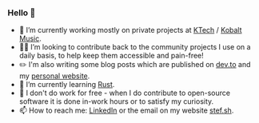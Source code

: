 ### Hello 🌷

- 🔭 I’m currently working mostly on private projects at [KTech](https://ktech.com/) / [Kobalt Music](https://www.kobaltmusic.com/).
- 👯‍♀️ I’m looking to contribute back to the community projects I use on a daily basis, to help keep them accessible and pain-free!
- ✏️ I'm also writing some blog posts which are published on [dev.to](https://dev.to/stefee) and my [personal website](https://stef.sh).
- 🦀 I’m currently learning [Rust](https://www.rust-lang.org/).
- 🤲 I don't do work for free - when I do contribute to open-source software it is done in-work hours or to satisfy my curiosity.
- 📫 How to reach me: [LinkedIn](https://www.linkedin.com/in/stefee/) or the email on my website [stef.sh](https://stef.sh).
